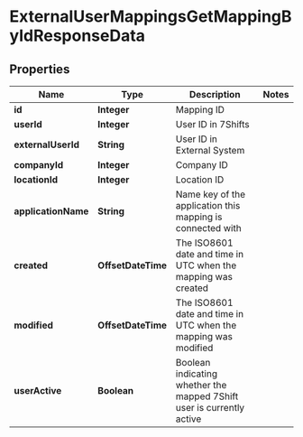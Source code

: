 

# ExternalUserMappingsGetMappingByIdResponseData


## Properties

| Name | Type | Description | Notes |
|------------ | ------------- | ------------- | -------------|
|**id** | **Integer** | Mapping ID |  |
|**userId** | **Integer** | User ID in 7Shifts |  |
|**externalUserId** | **String** | User ID in External System |  |
|**companyId** | **Integer** | Company ID |  |
|**locationId** | **Integer** | Location ID |  |
|**applicationName** | **String** | Name key of the application this mapping is connected with |  |
|**created** | **OffsetDateTime** | The ISO8601 date and time in UTC when the mapping was created |  |
|**modified** | **OffsetDateTime** | The ISO8601 date and time in UTC when the mapping was modified |  |
|**userActive** | **Boolean** | Boolean indicating whether the mapped 7Shift user is currently active |  |



